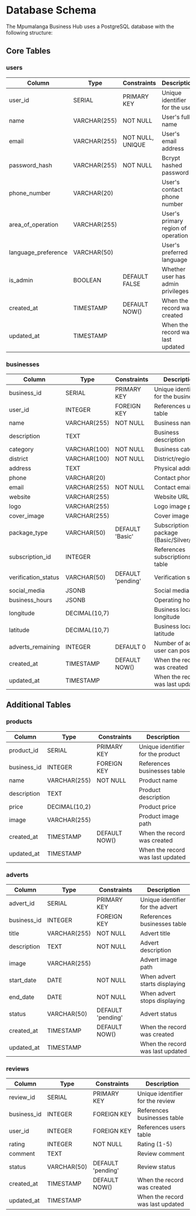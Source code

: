 # Database Schema

The Mpumalanga Business Hub uses a PostgreSQL database with the following structure:

## Core Tables

### users
| Column              | Type          | Constraints     | Description                           |
|---------------------|---------------|----------------|---------------------------------------|
| user_id             | SERIAL        | PRIMARY KEY    | Unique identifier for the user        |
| name                | VARCHAR(255)  | NOT NULL       | User's full name                      |
| email               | VARCHAR(255)  | NOT NULL, UNIQUE| User's email address                  |
| password_hash       | VARCHAR(255)  | NOT NULL       | Bcrypt hashed password                |
| phone_number        | VARCHAR(20)   |                | User's contact phone number           |
| area_of_operation   | VARCHAR(255)  |                | User's primary region of operation    |
| language_preference | VARCHAR(50)   |                | User's preferred language             |
| is_admin            | BOOLEAN       | DEFAULT FALSE  | Whether user has admin privileges     |
| created_at          | TIMESTAMP     | DEFAULT NOW()  | When the record was created           |
| updated_at          | TIMESTAMP     |                | When the record was last updated      |

### businesses
| Column              | Type          | Constraints     | Description                           |
|---------------------|---------------|----------------|---------------------------------------|
| business_id         | SERIAL        | PRIMARY KEY    | Unique identifier for the business    |
| user_id             | INTEGER       | FOREIGN KEY    | References users table                |
| name                | VARCHAR(255)  | NOT NULL       | Business name                         |
| description         | TEXT          |                | Business description                  |
| category            | VARCHAR(100)  | NOT NULL       | Business category                     |
| district            | VARCHAR(100)  | NOT NULL       | District/region                       |
| address             | TEXT          |                | Physical address                      |
| phone               | VARCHAR(20)   |                | Contact phone                         |
| email               | VARCHAR(255)  | NOT NULL       | Contact email                         |
| website             | VARCHAR(255)  |                | Website URL                           |
| logo                | VARCHAR(255)  |                | Logo image path                       |
| cover_image         | VARCHAR(255)  |                | Cover image path                      |
| package_type        | VARCHAR(50)   | DEFAULT 'Basic'| Subscription package (Basic/Silver/Gold) |
| subscription_id     | INTEGER       |                | References subscriptions table        |
| verification_status | VARCHAR(50)   | DEFAULT 'pending'| Verification status                  |
| social_media        | JSONB         |                | Social media links                    |
| business_hours      | JSONB         |                | Operating hours                       |
| longitude           | DECIMAL(10,7) |                | Business location longitude           |
| latitude            | DECIMAL(10,7) |                | Business location latitude            |
| adverts_remaining   | INTEGER       | DEFAULT 0      | Number of adverts user can post       |
| created_at          | TIMESTAMP     | DEFAULT NOW()  | When the record was created           |
| updated_at          | TIMESTAMP     |                | When the record was last updated      |

## Additional Tables

### products
| Column              | Type          | Constraints     | Description                           |
|---------------------|---------------|----------------|---------------------------------------|
| product_id          | SERIAL        | PRIMARY KEY    | Unique identifier for the product     |
| business_id         | INTEGER       | FOREIGN KEY    | References businesses table           |
| name                | VARCHAR(255)  | NOT NULL       | Product name                          |
| description         | TEXT          |                | Product description                   |
| price               | DECIMAL(10,2) |                | Product price                         |
| image               | VARCHAR(255)  |                | Product image path                    |
| created_at          | TIMESTAMP     | DEFAULT NOW()  | When the record was created           |
| updated_at          | TIMESTAMP     |                | When the record was last updated      |

### adverts
| Column              | Type          | Constraints     | Description                           |
|---------------------|---------------|----------------|---------------------------------------|
| advert_id           | SERIAL        | PRIMARY KEY    | Unique identifier for the advert      |
| business_id         | INTEGER       | FOREIGN KEY    | References businesses table           |
| title               | VARCHAR(255)  | NOT NULL       | Advert title                          |
| description         | TEXT          | NOT NULL       | Advert description                    |
| image               | VARCHAR(255)  |                | Advert image path                     |
| start_date          | DATE          | NOT NULL       | When advert starts displaying         |
| end_date            | DATE          | NOT NULL       | When advert stops displaying          |
| status              | VARCHAR(50)   | DEFAULT 'pending'| Advert status                        |
| created_at          | TIMESTAMP     | DEFAULT NOW()  | When the record was created           |
| updated_at          | TIMESTAMP     |                | When the record was last updated      |

### reviews
| Column              | Type          | Constraints     | Description                           |
|---------------------|---------------|----------------|---------------------------------------|
| review_id           | SERIAL        | PRIMARY KEY    | Unique identifier for the review      |
| business_id         | INTEGER       | FOREIGN KEY    | References businesses table           |
| user_id             | INTEGER       | FOREIGN KEY    | References users table                |
| rating              | INTEGER       | NOT NULL       | Rating (1-5)                          |
| comment             | TEXT          |                | Review comment                        |
| status              | VARCHAR(50)   | DEFAULT 'pending'| Review status                        |
| created_at          | TIMESTAMP     | DEFAULT NOW()  | When the record was created           |
| updated_at          | TIMESTAMP     |                | When the record was last updated      |
